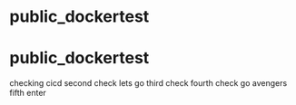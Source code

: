 # public_dockertest

# public_dockertest

checking cicd
second check lets go
third check
fourth check go avengers
fifth enter
